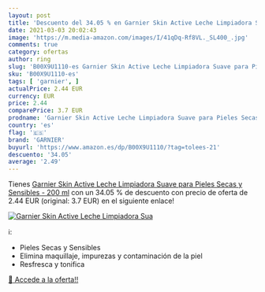 ```yaml
---
layout: post
title: 'Descuento del 34.05 % en Garnier Skin Active Leche Limpiadora Sua'
date: 2021-03-03 20:02:43
image: 'https://m.media-amazon.com/images/I/41qDq-Rf8VL._SL400_.jpg'
comments: true
category: ofertas
author: ring
slug: 'B00X9U1110-es Garnier Skin Active Leche Limpiadora Suave para Pieles...'
sku: 'B00X9U1110-es'
tags: [ 'garnier', ]
actualPrice: 2.44 EUR
currency: EUR
price: 2.44
comparePrice: 3.7 EUR
prodname: 'Garnier Skin Active Leche Limpiadora Suave para Pieles Secas y Sensibles - 200 ml'
country: 'es'
flag: '🇪🇸'
brand: 'GARNIER'
buyurl: 'https://www.amazon.es/dp/B00X9U1110/?tag=tolees-21'
descuento: '34.05'
average: '2.49'
---
```


Tienes [Garnier Skin Active Leche Limpiadora Suave para Pieles Secas y Sensibles - 200 ml](https://www.amazon.es/dp/B00X9U1110/?tag=tolees-21) con un 34.05 % de descuento con precio de oferta de 2.44 EUR (original: 3.7 EUR) en el siguiente enlace!

[![Garnier Skin Active Leche Limpiadora Sua](https://m.media-amazon.com/images/I/41qDq-Rf8VL._SL400_.jpg)](https://www.amazon.es/dp/B00X9U1110/?tag=tolees-21)

ℹ️:

- Pieles Secas y Sensibles
- Elimina maquillaje, impurezas y contaminación de la piel
- Resfresca y tonifica

[🛒 Accede a la oferta!!](https://www.amazon.es/dp/B00X9U1110/?tag=tolees-21)
